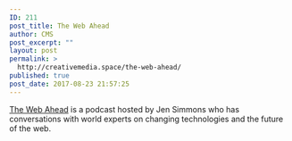 ```yaml
---
ID: 211
post_title: The Web Ahead
author: CMS
post_excerpt: ""
layout: post
permalink: >
  http://creativemedia.space/the-web-ahead/
published: true
post_date: 2017-08-23 21:57:25
---
```

<a href="http://5by5.tv/webahead">The Web Ahead</a> is a podcast hosted by Jen Simmons who has conversations with world experts on changing technologies and the future of the web.